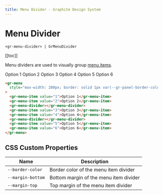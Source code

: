 ```yaml
---
title: Menu Divider - Graphite Design System
---
```


# Menu Divider

`<gr-menu-divider> | GrMenuDivider`

[[toc]]

Menu dividers are used to visually group [menu items](/components/menu-item).

<div class="example-block">
  <gr-menu style="max-width: 200px; border: solid 1px var(--gr-panel-border-color); border-radius: var(--gr-border-radius-medium);">
    <gr-menu-item value="1">Option 1</gr-menu-item>
    <gr-menu-item value="2">Option 2</gr-menu-item>
    <gr-menu-divider></gr-menu-divider>
    <gr-menu-item value="3">Option 3</gr-menu-item>
    <gr-menu-item value="4">Option 4</gr-menu-item>
    <gr-menu-divider></gr-menu-divider>
    <gr-menu-item value="5">Option 5</gr-menu-item>
    <gr-menu-item value="6">Option 6</gr-menu-item>
  </gr-menu>
</div>

```html
<gr-menu
  style="max-width: 200px; border: solid 1px var(--gr-panel-border-color); border-radius: var(--gr-border-radius-medium);"
>
  <gr-menu-item value="1">Option 1</gr-menu-item>
  <gr-menu-item value="2">Option 2</gr-menu-item>
  <gr-menu-divider></gr-menu-divider>
  <gr-menu-item value="3">Option 3</gr-menu-item>
  <gr-menu-item value="4">Option 4</gr-menu-item>
  <gr-menu-divider></gr-menu-divider>
  <gr-menu-item value="5">Option 5</gr-menu-item>
  <gr-menu-item value="6">Option 6</gr-menu-item>
</gr-menu>
```

## CSS Custom Properties

| Name              | Description                            |
| ----------------- | -------------------------------------- |
| `--border-color`  | Border color of the menu item divider  |
| `--margin-bottom` | Bottom margin of the menu item divider |
| `--margin-top`    | Top margin of the menu item divider    |
